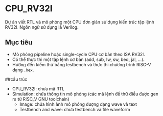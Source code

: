 # CPU_RV32I
Dự án viết RTL và mô phỏng một CPU đơn giản sử dụng kiến trúc tập lệnh RV32I. Ngôn ngữ sử dụng là Verilog.

## Mục tiêu

- Mô phỏng pipeline hoặc single-cycle CPU cơ bản theo ISA RV32I.
- Có thể thực thi một tập lệnh cơ bản (add, sub, lw, sw, beq, jal, ...).
- Hướng đến kiểm thử bằng testbench và thực thi chương trình RISC-V dạng `.hex`.

##cấu trúc 
  - CPU_RV32I: chưa mã RTL
  - Simulation: chứa thông tin mô phỏng (các mã lệnh để thử điều được gen ra từ RISC_V GNU toolchain)
     + Image: chứa hình ảnh mô phỏng đượng dạng wave và text
     + Testbench and wave: chưa testbench và file waveform


